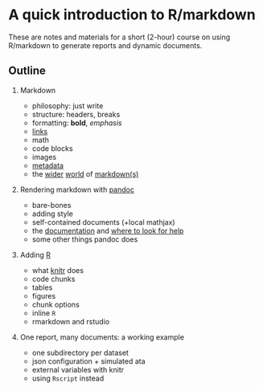 A quick introduction to R/markdown
==================================

These are notes and materials for a short (2-hour) course on using R/markdown to generate reports
and dynamic documents.


Outline
-------

1.  Markdown

    * philosophy: just write
    * structure: headers, breaks
    * formatting: **bold**, *emphasis*
    * [links](Outline)
    * math
    * code blocks
    * images
    * [metadata](https://github.com/jgm/pandoc/issues/851)
    * the [wider](http://en.wikipedia.org/wiki/Markdown) [world](http://blog.codinghorror.com/standard-flavored-markdown/) of [markdown(s)](http://commonmark.org/)

2.  Rendering markdown with [pandoc](http://pandoc.org)

    * bare-bones
    * adding style
    * self-contained documents (+local mathjax)
    * the [documentation](http://pandoc.org/README.html) and [where to look for help](http://stackoverflow.com/questions/tagged/pandoc?sort=frequent&pageSize=15)
    * some other things pandoc does

3.  Adding [R](http://r-project.org/)

    * what [knitr](http://yihui.name/knitr/) does
    * code chunks
    * tables
    * figures
    * chunk options
    * inline `R`
    * rmarkdown and rstudio

4.  One report, many documents: a working example

    * one subdirectory per dataset
    * json configuration + simulated ata
    * external variables with knitr
    * using `Rscript` instead
